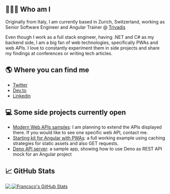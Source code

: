 ## 👨🏻‍💻 Who am I
Originally from Italy, I am currently based in Zurich, Switzerland, working as Senior Software Engineer and Angular Trainer @ [Trivadis](https://www.trivadis.com/en/index.html)

Even though I work as a full stack engineer, having .NET and C# as my backend side, I am a big fan of web technologies, specifically PWAs and web APIs.
I love to constantly experiment them in side projects and share my findings at conferences or writing tech articles.

## 🌎 Where you can find me
 - [Twitter](https://twitter.com/paco_ITA) 
 - [Dev.to](https://dev.to/paco_ita)
 - [Linkedin](https://www.linkedin.com/in/leardini81)

## 💻 Some side projects currently open 
 - [Modern Web APIs samples](https://github.com/pacoita/modern-web): I am planning to extend the APIs displayed there. If you would like to see one specific web API, contact me.
 - [Starting kit for Angular with PWAs](https://github.com/pacoita/angular-pwa-boilerplate): a full working example using caching strategies for static assets and also GET requests. 
 - [Deno API server](https://github.com/pacoita/deno-api-mock): a sample app, showing how to use Deno as REST API mock for an Angular project

## 📈 GitHub Stats
<a href="https://github.com/pacoita/">
  <img align="center" src="https://github-readme-stats.vercel.app/api/top-langs/?username=pacoita&hide=java,html,powershell,css&title_color=ffffff&text_color=c9cacc&icon_color=2bbc8a&bg_color=1d1f21" />
</a>
<a href="https://github.com/pacoita/">
  <img align="center" src="https://github-readme-stats.vercel.app/api?username=pacoita&show_icons=true&line_height=27&count_private=true&title_color=ffffff&text_color=c9cacc&icon_color=2bbc8a&bg_color=1d1f21" alt="Francsco's GitHub Stats" />
</a>

<!--
**pacoita/pacoita** is a ✨ _special_ ✨ repository because its `README.md` (this file) appears on your GitHub profile.

Here are some ideas to get you started:

- 🔭 I’m currently working on ...
- 🌱 I’m currently learning ...
- 👯 I’m looking to collaborate on ...
- 🤔 I’m looking for help with ...
- 💬 Ask me about ...
- 📫 How to reach me: ...
- 😄 Pronouns: ...
- ⚡ Fun fact: ...
-->
